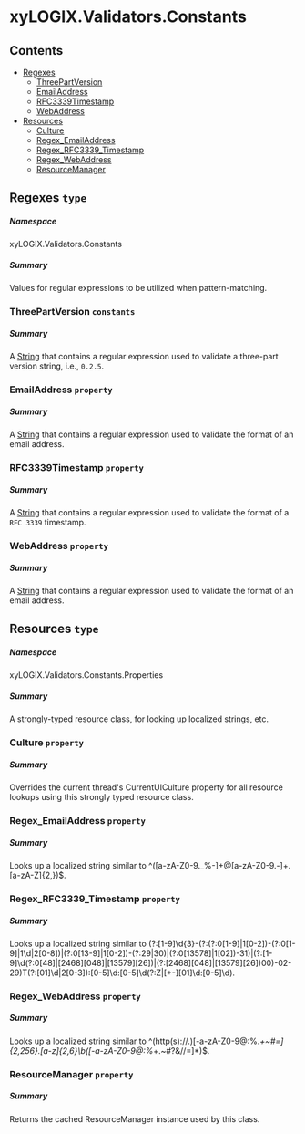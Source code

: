<a name='assembly'></a>
# xyLOGIX.Validators.Constants

## Contents

- [Regexes](#T-xyLOGIX-Validators-Constants-Regexes 'xyLOGIX.Validators.Constants.Regexes')
  - [ThreePartVersion](#F-xyLOGIX-Validators-Constants-Regexes-ThreePartVersion 'xyLOGIX.Validators.Constants.Regexes.ThreePartVersion')
  - [EmailAddress](#P-xyLOGIX-Validators-Constants-Regexes-EmailAddress 'xyLOGIX.Validators.Constants.Regexes.EmailAddress')
  - [RFC3339Timestamp](#P-xyLOGIX-Validators-Constants-Regexes-RFC3339Timestamp 'xyLOGIX.Validators.Constants.Regexes.RFC3339Timestamp')
  - [WebAddress](#P-xyLOGIX-Validators-Constants-Regexes-WebAddress 'xyLOGIX.Validators.Constants.Regexes.WebAddress')
- [Resources](#T-xyLOGIX-Validators-Constants-Properties-Resources 'xyLOGIX.Validators.Constants.Properties.Resources')
  - [Culture](#P-xyLOGIX-Validators-Constants-Properties-Resources-Culture 'xyLOGIX.Validators.Constants.Properties.Resources.Culture')
  - [Regex_EmailAddress](#P-xyLOGIX-Validators-Constants-Properties-Resources-Regex_EmailAddress 'xyLOGIX.Validators.Constants.Properties.Resources.Regex_EmailAddress')
  - [Regex_RFC3339_Timestamp](#P-xyLOGIX-Validators-Constants-Properties-Resources-Regex_RFC3339_Timestamp 'xyLOGIX.Validators.Constants.Properties.Resources.Regex_RFC3339_Timestamp')
  - [Regex_WebAddress](#P-xyLOGIX-Validators-Constants-Properties-Resources-Regex_WebAddress 'xyLOGIX.Validators.Constants.Properties.Resources.Regex_WebAddress')
  - [ResourceManager](#P-xyLOGIX-Validators-Constants-Properties-Resources-ResourceManager 'xyLOGIX.Validators.Constants.Properties.Resources.ResourceManager')

<a name='T-xyLOGIX-Validators-Constants-Regexes'></a>
## Regexes `type`

##### Namespace

xyLOGIX.Validators.Constants

##### Summary

Values for regular expressions to be utilized when pattern-matching.

<a name='F-xyLOGIX-Validators-Constants-Regexes-ThreePartVersion'></a>
### ThreePartVersion `constants`

##### Summary

A [String](http://msdn.microsoft.com/query/dev14.query?appId=Dev14IDEF1&l=EN-US&k=k:System.String 'System.String') that contains a regular expression used to
validate a three-part version string, i.e., `0.2.5`.

<a name='P-xyLOGIX-Validators-Constants-Regexes-EmailAddress'></a>
### EmailAddress `property`

##### Summary

A [String](http://msdn.microsoft.com/query/dev14.query?appId=Dev14IDEF1&l=EN-US&k=k:System.String 'System.String') that contains a regular expression used to
validate the format of an email address.

<a name='P-xyLOGIX-Validators-Constants-Regexes-RFC3339Timestamp'></a>
### RFC3339Timestamp `property`

##### Summary

A [String](http://msdn.microsoft.com/query/dev14.query?appId=Dev14IDEF1&l=EN-US&k=k:System.String 'System.String') that contains a regular expression used to
validate the format of a `RFC 3339` timestamp.

<a name='P-xyLOGIX-Validators-Constants-Regexes-WebAddress'></a>
### WebAddress `property`

##### Summary

A [String](http://msdn.microsoft.com/query/dev14.query?appId=Dev14IDEF1&l=EN-US&k=k:System.String 'System.String') that contains a regular expression used to
validate the format of an email address.

<a name='T-xyLOGIX-Validators-Constants-Properties-Resources'></a>
## Resources `type`

##### Namespace

xyLOGIX.Validators.Constants.Properties

##### Summary

A strongly-typed resource class, for looking up localized strings, etc.

<a name='P-xyLOGIX-Validators-Constants-Properties-Resources-Culture'></a>
### Culture `property`

##### Summary

Overrides the current thread's CurrentUICulture property for all
  resource lookups using this strongly typed resource class.

<a name='P-xyLOGIX-Validators-Constants-Properties-Resources-Regex_EmailAddress'></a>
### Regex_EmailAddress `property`

##### Summary

Looks up a localized string similar to ^([a-zA-Z0-9._%-]+@[a-zA-Z0-9.-]+\.[a-zA-Z]{2,})$.

<a name='P-xyLOGIX-Validators-Constants-Properties-Resources-Regex_RFC3339_Timestamp'></a>
### Regex_RFC3339_Timestamp `property`

##### Summary

Looks up a localized string similar to (?:[1-9]\d{3}-(?:(?:0[1-9]|1[0-2])-(?:0[1-9]|1\d|2[0-8])|(?:0[13-9]|1[0-2])-(?:29|30)|(?:0[13578]|1[02])-31)|(?:[1-9]\d(?:0[48]|[2468][048]|[13579][26])|(?:[2468][048]|[13579][26])00)-02-29)T(?:[01]\d|2[0-3]):[0-5]\d:[0-5]\d(?:Z|[+-][01]\d:[0-5]\d).

<a name='P-xyLOGIX-Validators-Constants-Properties-Resources-Regex_WebAddress'></a>
### Regex_WebAddress `property`

##### Summary

Looks up a localized string similar to ^(http(s):\/\/.)[-a-zA-Z0-9@:%._\+~#=]{2,256}\.[a-z]{2,6}\b([-a-zA-Z0-9@:%_\+.~#?&//=]*)$.

<a name='P-xyLOGIX-Validators-Constants-Properties-Resources-ResourceManager'></a>
### ResourceManager `property`

##### Summary

Returns the cached ResourceManager instance used by this class.
